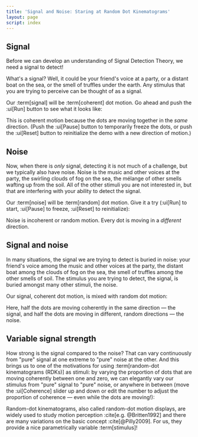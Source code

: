 ```yaml
---
title: 'Signal and Noise: Staring at Random Dot Kinematograms'
layout: page
script: index
---
```


## Signal

Before we can develop an understanding of Signal Detection Theory, we need a signal to detect!

What's a signal? Well, it could be your friend's voice at a party, or a distant boat on the sea, or
the smell of truffles under the earth. Any stimulus that you are trying to perceive can be
thought of as a signal.

Our :term[signal] will be :term[coherent] dot motion. Go ahead and push the
:ui[Run] button to see what it looks like:

<sdt-example-human>
  <sdt-control run pause reset></sdt-control>
  <rdk-task count="100" coherence="1" trials="1" probability="1" duration="Infinity"
    wait="0" iti="0"></rdk-task>
</sdt-example-human>

This is coherent motion because the dots are moving together in the *same* direction. (Push the
:ui[Pause] button to temporarily freeze the dots, or push the :ui[Reset] button to reinitialize the
demo with a new direction of motion.)

## Noise

Now, when there is *only* signal, detecting it is not much of a challenge, but we typically also
have noise. Noise is the music and other voices at the party, the swirling clouds of fog on the sea,
the mélange of other smells wafting up from the soil. All of the other stimuli you are not
interested in, but that are interfering with your ability to detect the signal.

Our :term[noise] will be :term[random] dot motion. Give it a try (:ui[Run] to start,
:ui[Pause] to freeze, :ui[Reset] to reinitialize):

<sdt-example-human>
  <sdt-control run pause reset></sdt-control>
  <rdk-task count="100" coherence="0" trials="1" probability="1" duration="Infinity"
    wait="0" iti="0"></rdk-task>
</sdt-example-human>

Noise is incoherent or random motion. Every dot is moving in a *different* direction.

## Signal and noise

In many situations, the signal we are trying to detect is buried in noise: your friend's voice among
the music and other voices at the party, the distant boat among the clouds of fog on the sea, the
smell of truffles among the other smells of soil. The stimulus you are trying to detect, the signal,
is buried amongst many other stimuli, the noise.

Our signal, coherent dot motion, is mixed with random dot motion:

<sdt-example-human>
  <sdt-control run pause reset></sdt-control>
  <rdk-task count="100" coherence="0.5" trials="1" probability="1" duration="Infinity"
    wait="0" iti="0"></rdk-task>
</sdt-example-human>

Here, half the dots are moving coherently in the same direction — the signal, and half the dots are
moving in different, random directions — the noise.

## Variable signal strength

How strong is the signal compared to the noise? That can vary continuously from "pure" signal at one
extreme to "pure" noise at the other. And this brings us to one of the motivations for using
:term[random-dot kinematograms (RDKs)] as stimuli: by varying the proportion of dots that are moving
coherently between one and zero, we can elegantly vary our stimulus from "pure" signal to "pure"
noise, or anywhere in between (move the :ui[Coherence] slider up and down or edit the number to
adjust the proportion of coherence — even while the dots are moving!):

<sdt-example-human>
  <sdt-control run pause reset coherence="0.5"></sdt-control>
  <rdk-task count="100" coherence="0.5" trials="1" probability="1" duration="Infinity"
    wait="0" iti="0"></rdk-task>
</sdt-example-human>

Random-dot kinematograms, also called random-dot motion displays, are widely used to study
motion perception :cite[e.g. @Britten1992] and there are many variations on the basic concept
:cite[@Pilly2009]. For us, they provide a nice parametrically variable :term[stimulus]!
